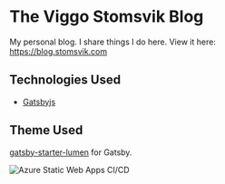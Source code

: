 
# The Viggo Stomsvik Blog
My personal blog. I share things I do here. View it here: https://blog.stomsvik.com

## Technologies Used
- [Gatsbyjs](http://gatsbyjs.org/)

## Theme Used
[gatsby-starter-lumen](https://github.com/alxshelepenok/gatsby-starter-lumen) for Gatsby.


![Azure Static Web Apps CI/CD](https://github.com/vstoms/blog/workflows/Azure%20Static%20Web%20Apps%20CI/CD/badge.svg)
